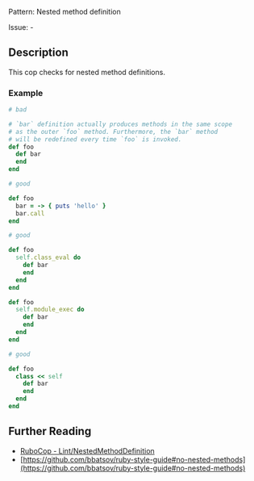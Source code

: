 Pattern: Nested method definition

Issue: -

## Description

This cop checks for nested method definitions.

### Example

```ruby
# bad

# `bar` definition actually produces methods in the same scope
# as the outer `foo` method. Furthermore, the `bar` method
# will be redefined every time `foo` is invoked.
def foo
  def bar
  end
end
```
```ruby
# good

def foo
  bar = -> { puts 'hello' }
  bar.call
end
```
```ruby
# good

def foo
  self.class_eval do
    def bar
    end
  end
end

def foo
  self.module_exec do
    def bar
    end
  end
end
```
```ruby
# good

def foo
  class << self
    def bar
    end
  end
end
```

## Further Reading

* [RuboCop - Lint/NestedMethodDefinition](https://rubocop.readthedocs.io/en/latest/cops_lint/#lintnestedmethoddefinition)
* [https://github.com/bbatsov/ruby-style-guide#no-nested-methods](https://github.com/bbatsov/ruby-style-guide#no-nested-methods)
